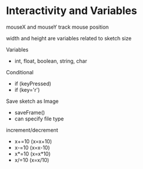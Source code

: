 # Interactivity and Variables

mouseX and mouseY track mouse position

width and height are variables related to sketch size


Variables
- int, float, boolean, string, char

Conditional
- if (keyPressed)
-  if (key='r') 




Save sketch as Image
- saveFrame()
- can specify file type


increment/decrement
- x+=10 (x=x+10)
- x-=10 (x=x-10)
- x*=10 (x=x*10)
- x/=10 (x=x/10)
